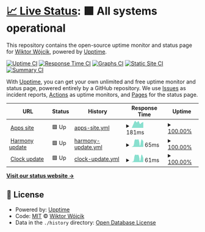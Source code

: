 # [📈 Live Status](https://wiktorwojcik112.github.io/WWUpptime): <!--live status--> **🟩 All systems operational**

This repository contains the open-source uptime monitor and status page for [Wiktor Wójcik](wiktor.thedev.id), powered by [Upptime](https://github.com/upptime/upptime).

[![Uptime CI](https://github.com/koj-co/upptime/workflows/Uptime%20CI/badge.svg)](https://github.com/koj-co/upptime/actions?query=workflow%3A%22Uptime+CI%22)
[![Response Time CI](https://github.com/koj-co/upptime/workflows/Response%20Time%20CI/badge.svg)](https://github.com/koj-co/upptime/actions?query=workflow%3A%22Response+Time+CI%22)
[![Graphs CI](https://github.com/koj-co/upptime/workflows/Graphs%20CI/badge.svg)](https://github.com/koj-co/upptime/actions?query=workflow%3A%22Graphs+CI%22)
[![Static Site CI](https://github.com/koj-co/upptime/workflows/Static%20Site%20CI/badge.svg)](https://github.com/koj-co/upptime/actions?query=workflow%3A%22Static+Site+CI%22)
[![Summary CI](https://github.com/koj-co/upptime/workflows/Summary%20CI/badge.svg)](https://github.com/koj-co/upptime/actions?query=workflow%3A%22Summary+CI%22)

With [Upptime](https://upptime.js.org), you can get your own unlimited and free uptime monitor and status page, powered entirely by a GitHub repository. We use [Issues](https://github.com/wiktorwojcik112/WWUpptime/issues) as incident reports, [Actions](https://github.com/wiktorwojcik112/WWUpptime/actions) as uptime monitors, and [Pages](https://wiktorwojcik112.github.io/WWUpptime) for the status page.

<!--start: status pages-->
<!-- This summary is generated by Upptime (https://github.com/upptime/upptime) -->
<!-- Do not edit this manually, your changes will be overwritten -->
<!-- prettier-ignore -->
| URL | Status | History | Response Time | Uptime |
| --- | ------ | ------- | ------------- | ------ |
| <img alt="" src="https://favicons.githubusercontent.com/wiktor.thedev.id" height="13"> [Apps site](https://wiktor.thedev.id) | 🟩 Up | [apps-site.yml](https://github.com/wiktorwojcik112/WWUpptime/commits/HEAD/history/apps-site.yml) | <details><summary><img alt="Response time graph" src="./graphs/apps-site/response-time-week.png" height="20"> 181ms</summary><br><a href="https://wiktorwojcik112.github.io/WWUpptime/history/apps-site"><img alt="Response time 183" src="https://img.shields.io/endpoint?url=https%3A%2F%2Fraw.githubusercontent.com%2Fwiktorwojcik112%2FWWUpptime%2FHEAD%2Fapi%2Fapps-site%2Fresponse-time.json"></a><br><a href="https://wiktorwojcik112.github.io/WWUpptime/history/apps-site"><img alt="24-hour response time 171" src="https://img.shields.io/endpoint?url=https%3A%2F%2Fraw.githubusercontent.com%2Fwiktorwojcik112%2FWWUpptime%2FHEAD%2Fapi%2Fapps-site%2Fresponse-time-day.json"></a><br><a href="https://wiktorwojcik112.github.io/WWUpptime/history/apps-site"><img alt="7-day response time 181" src="https://img.shields.io/endpoint?url=https%3A%2F%2Fraw.githubusercontent.com%2Fwiktorwojcik112%2FWWUpptime%2FHEAD%2Fapi%2Fapps-site%2Fresponse-time-week.json"></a><br><a href="https://wiktorwojcik112.github.io/WWUpptime/history/apps-site"><img alt="30-day response time 177" src="https://img.shields.io/endpoint?url=https%3A%2F%2Fraw.githubusercontent.com%2Fwiktorwojcik112%2FWWUpptime%2FHEAD%2Fapi%2Fapps-site%2Fresponse-time-month.json"></a><br><a href="https://wiktorwojcik112.github.io/WWUpptime/history/apps-site"><img alt="1-year response time 183" src="https://img.shields.io/endpoint?url=https%3A%2F%2Fraw.githubusercontent.com%2Fwiktorwojcik112%2FWWUpptime%2FHEAD%2Fapi%2Fapps-site%2Fresponse-time-year.json"></a></details> | <details><summary><a href="https://wiktorwojcik112.github.io/WWUpptime/history/apps-site">100.00%</a></summary><a href="https://wiktorwojcik112.github.io/WWUpptime/history/apps-site"><img alt="All-time uptime 99.99%" src="https://img.shields.io/endpoint?url=https%3A%2F%2Fraw.githubusercontent.com%2Fwiktorwojcik112%2FWWUpptime%2FHEAD%2Fapi%2Fapps-site%2Fuptime.json"></a><br><a href="https://wiktorwojcik112.github.io/WWUpptime/history/apps-site"><img alt="24-hour uptime 100.00%" src="https://img.shields.io/endpoint?url=https%3A%2F%2Fraw.githubusercontent.com%2Fwiktorwojcik112%2FWWUpptime%2FHEAD%2Fapi%2Fapps-site%2Fuptime-day.json"></a><br><a href="https://wiktorwojcik112.github.io/WWUpptime/history/apps-site"><img alt="7-day uptime 100.00%" src="https://img.shields.io/endpoint?url=https%3A%2F%2Fraw.githubusercontent.com%2Fwiktorwojcik112%2FWWUpptime%2FHEAD%2Fapi%2Fapps-site%2Fuptime-week.json"></a><br><a href="https://wiktorwojcik112.github.io/WWUpptime/history/apps-site"><img alt="30-day uptime 100.00%" src="https://img.shields.io/endpoint?url=https%3A%2F%2Fraw.githubusercontent.com%2Fwiktorwojcik112%2FWWUpptime%2FHEAD%2Fapi%2Fapps-site%2Fuptime-month.json"></a><br><a href="https://wiktorwojcik112.github.io/WWUpptime/history/apps-site"><img alt="1-year uptime 99.99%" src="https://img.shields.io/endpoint?url=https%3A%2F%2Fraw.githubusercontent.com%2Fwiktorwojcik112%2FWWUpptime%2FHEAD%2Fapi%2Fapps-site%2Fuptime-year.json"></a></details>
| <img alt="" src="https://favicons.githubusercontent.com/wiktor.thedev.id" height="13"> [Harmony update](https://wiktor.thedev.id/HarmonyVersion.txt) | 🟩 Up | [harmony-update.yml](https://github.com/wiktorwojcik112/WWUpptime/commits/HEAD/history/harmony-update.yml) | <details><summary><img alt="Response time graph" src="./graphs/harmony-update/response-time-week.png" height="20"> 65ms</summary><br><a href="https://wiktorwojcik112.github.io/WWUpptime/history/harmony-update"><img alt="Response time 38" src="https://img.shields.io/endpoint?url=https%3A%2F%2Fraw.githubusercontent.com%2Fwiktorwojcik112%2FWWUpptime%2FHEAD%2Fapi%2Fharmony-update%2Fresponse-time.json"></a><br><a href="https://wiktorwojcik112.github.io/WWUpptime/history/harmony-update"><img alt="24-hour response time 81" src="https://img.shields.io/endpoint?url=https%3A%2F%2Fraw.githubusercontent.com%2Fwiktorwojcik112%2FWWUpptime%2FHEAD%2Fapi%2Fharmony-update%2Fresponse-time-day.json"></a><br><a href="https://wiktorwojcik112.github.io/WWUpptime/history/harmony-update"><img alt="7-day response time 65" src="https://img.shields.io/endpoint?url=https%3A%2F%2Fraw.githubusercontent.com%2Fwiktorwojcik112%2FWWUpptime%2FHEAD%2Fapi%2Fharmony-update%2Fresponse-time-week.json"></a><br><a href="https://wiktorwojcik112.github.io/WWUpptime/history/harmony-update"><img alt="30-day response time 35" src="https://img.shields.io/endpoint?url=https%3A%2F%2Fraw.githubusercontent.com%2Fwiktorwojcik112%2FWWUpptime%2FHEAD%2Fapi%2Fharmony-update%2Fresponse-time-month.json"></a><br><a href="https://wiktorwojcik112.github.io/WWUpptime/history/harmony-update"><img alt="1-year response time 38" src="https://img.shields.io/endpoint?url=https%3A%2F%2Fraw.githubusercontent.com%2Fwiktorwojcik112%2FWWUpptime%2FHEAD%2Fapi%2Fharmony-update%2Fresponse-time-year.json"></a></details> | <details><summary><a href="https://wiktorwojcik112.github.io/WWUpptime/history/harmony-update">100.00%</a></summary><a href="https://wiktorwojcik112.github.io/WWUpptime/history/harmony-update"><img alt="All-time uptime 99.99%" src="https://img.shields.io/endpoint?url=https%3A%2F%2Fraw.githubusercontent.com%2Fwiktorwojcik112%2FWWUpptime%2FHEAD%2Fapi%2Fharmony-update%2Fuptime.json"></a><br><a href="https://wiktorwojcik112.github.io/WWUpptime/history/harmony-update"><img alt="24-hour uptime 100.00%" src="https://img.shields.io/endpoint?url=https%3A%2F%2Fraw.githubusercontent.com%2Fwiktorwojcik112%2FWWUpptime%2FHEAD%2Fapi%2Fharmony-update%2Fuptime-day.json"></a><br><a href="https://wiktorwojcik112.github.io/WWUpptime/history/harmony-update"><img alt="7-day uptime 100.00%" src="https://img.shields.io/endpoint?url=https%3A%2F%2Fraw.githubusercontent.com%2Fwiktorwojcik112%2FWWUpptime%2FHEAD%2Fapi%2Fharmony-update%2Fuptime-week.json"></a><br><a href="https://wiktorwojcik112.github.io/WWUpptime/history/harmony-update"><img alt="30-day uptime 100.00%" src="https://img.shields.io/endpoint?url=https%3A%2F%2Fraw.githubusercontent.com%2Fwiktorwojcik112%2FWWUpptime%2FHEAD%2Fapi%2Fharmony-update%2Fuptime-month.json"></a><br><a href="https://wiktorwojcik112.github.io/WWUpptime/history/harmony-update"><img alt="1-year uptime 99.99%" src="https://img.shields.io/endpoint?url=https%3A%2F%2Fraw.githubusercontent.com%2Fwiktorwojcik112%2FWWUpptime%2FHEAD%2Fapi%2Fharmony-update%2Fuptime-year.json"></a></details>
| <img alt="" src="https://favicons.githubusercontent.com/wiktor.thedev.id" height="13"> [Clock update](https://wiktor.thedev.id/ClockVersion.txt) | 🟩 Up | [clock-update.yml](https://github.com/wiktorwojcik112/WWUpptime/commits/HEAD/history/clock-update.yml) | <details><summary><img alt="Response time graph" src="./graphs/clock-update/response-time-week.png" height="20"> 61ms</summary><br><a href="https://wiktorwojcik112.github.io/WWUpptime/history/clock-update"><img alt="Response time 37" src="https://img.shields.io/endpoint?url=https%3A%2F%2Fraw.githubusercontent.com%2Fwiktorwojcik112%2FWWUpptime%2FHEAD%2Fapi%2Fclock-update%2Fresponse-time.json"></a><br><a href="https://wiktorwojcik112.github.io/WWUpptime/history/clock-update"><img alt="24-hour response time 75" src="https://img.shields.io/endpoint?url=https%3A%2F%2Fraw.githubusercontent.com%2Fwiktorwojcik112%2FWWUpptime%2FHEAD%2Fapi%2Fclock-update%2Fresponse-time-day.json"></a><br><a href="https://wiktorwojcik112.github.io/WWUpptime/history/clock-update"><img alt="7-day response time 61" src="https://img.shields.io/endpoint?url=https%3A%2F%2Fraw.githubusercontent.com%2Fwiktorwojcik112%2FWWUpptime%2FHEAD%2Fapi%2Fclock-update%2Fresponse-time-week.json"></a><br><a href="https://wiktorwojcik112.github.io/WWUpptime/history/clock-update"><img alt="30-day response time 36" src="https://img.shields.io/endpoint?url=https%3A%2F%2Fraw.githubusercontent.com%2Fwiktorwojcik112%2FWWUpptime%2FHEAD%2Fapi%2Fclock-update%2Fresponse-time-month.json"></a><br><a href="https://wiktorwojcik112.github.io/WWUpptime/history/clock-update"><img alt="1-year response time 37" src="https://img.shields.io/endpoint?url=https%3A%2F%2Fraw.githubusercontent.com%2Fwiktorwojcik112%2FWWUpptime%2FHEAD%2Fapi%2Fclock-update%2Fresponse-time-year.json"></a></details> | <details><summary><a href="https://wiktorwojcik112.github.io/WWUpptime/history/clock-update">100.00%</a></summary><a href="https://wiktorwojcik112.github.io/WWUpptime/history/clock-update"><img alt="All-time uptime 99.99%" src="https://img.shields.io/endpoint?url=https%3A%2F%2Fraw.githubusercontent.com%2Fwiktorwojcik112%2FWWUpptime%2FHEAD%2Fapi%2Fclock-update%2Fuptime.json"></a><br><a href="https://wiktorwojcik112.github.io/WWUpptime/history/clock-update"><img alt="24-hour uptime 100.00%" src="https://img.shields.io/endpoint?url=https%3A%2F%2Fraw.githubusercontent.com%2Fwiktorwojcik112%2FWWUpptime%2FHEAD%2Fapi%2Fclock-update%2Fuptime-day.json"></a><br><a href="https://wiktorwojcik112.github.io/WWUpptime/history/clock-update"><img alt="7-day uptime 100.00%" src="https://img.shields.io/endpoint?url=https%3A%2F%2Fraw.githubusercontent.com%2Fwiktorwojcik112%2FWWUpptime%2FHEAD%2Fapi%2Fclock-update%2Fuptime-week.json"></a><br><a href="https://wiktorwojcik112.github.io/WWUpptime/history/clock-update"><img alt="30-day uptime 100.00%" src="https://img.shields.io/endpoint?url=https%3A%2F%2Fraw.githubusercontent.com%2Fwiktorwojcik112%2FWWUpptime%2FHEAD%2Fapi%2Fclock-update%2Fuptime-month.json"></a><br><a href="https://wiktorwojcik112.github.io/WWUpptime/history/clock-update"><img alt="1-year uptime 99.99%" src="https://img.shields.io/endpoint?url=https%3A%2F%2Fraw.githubusercontent.com%2Fwiktorwojcik112%2FWWUpptime%2FHEAD%2Fapi%2Fclock-update%2Fuptime-year.json"></a></details>

<!--end: status pages-->

[**Visit our status website →**](https://wiktorwojcik112.github.io/WWUpptime)

## 📄 License

- Powered by: [Upptime](https://github.com/upptime/upptime)
- Code: [MIT](./LICENSE) © [Wiktor Wójcik](wiktor.thedev.id)
- Data in the `./history` directory: [Open Database License](https://opendatacommons.org/licenses/odbl/1-0/)
